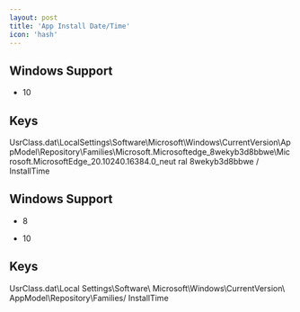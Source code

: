 ```yaml
---
layout: post
title: 'App Install Date/Time'
icon: 'hash'
---
```


## Windows Support

- 10



## Keys

UsrClass.dat\LocalSettings\Software\Microsoft\Windows\CurrentVersion\AppModel\Repository\Families\Microsoft.Microsoftedge_8wekyb3d8bbwe\Microsoft.MicrosoftEdge_20.10240.16384.0_neut ral 8wekyb3d8bbwe / InstallTime



## Windows Support

- 8

- 10



## Keys

UsrClass.dat\Local Settings\Software\ Microsoft\Windows\CurrentVersion\ AppModel\Repository\Families\/ InstallTime

